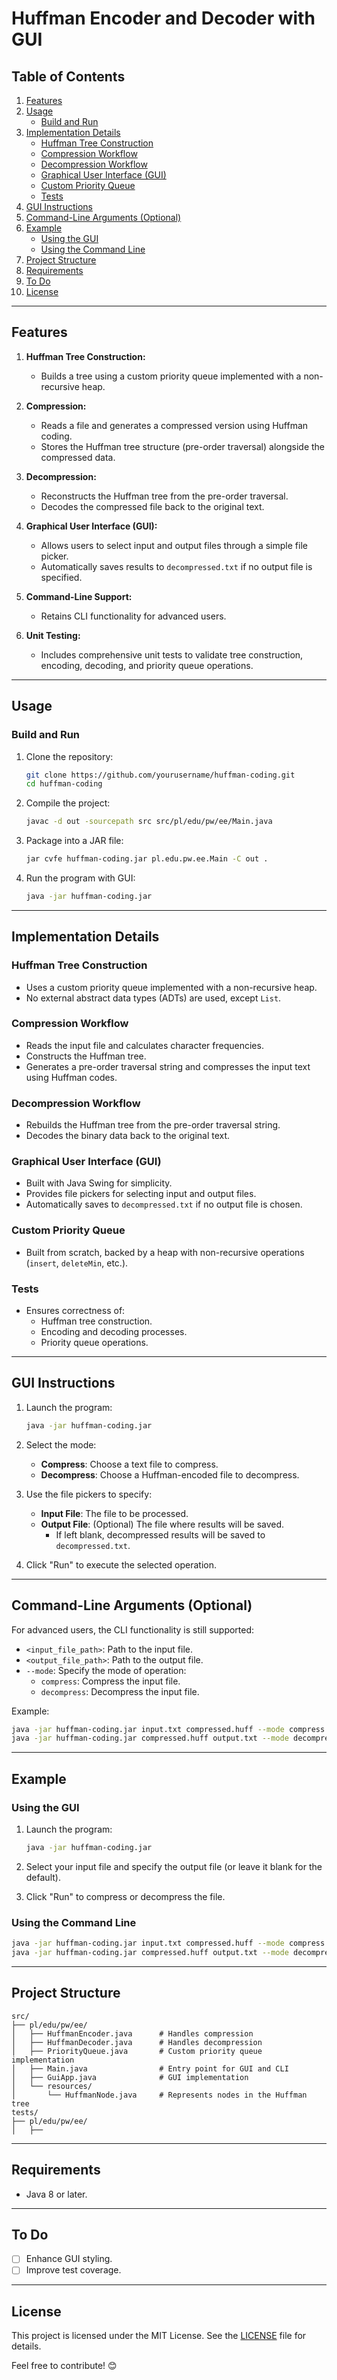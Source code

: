 # Huffman Encoder and Decoder with GUI

## **Table of Contents**
1. [Features](#features)  
2. [Usage](#usage)  
   - [Build and Run](#build-and-run)  
3. [Implementation Details](#implementation-details)  
   - [Huffman Tree Construction](#huffman-tree-construction)  
   - [Compression Workflow](#compression-workflow)  
   - [Decompression Workflow](#decompression-workflow)  
   - [Graphical User Interface (GUI)](#graphical-user-interface-gui)  
   - [Custom Priority Queue](#custom-priority-queue)  
   - [Tests](#tests)  
4. [GUI Instructions](#gui-instructions)  
5. [Command-Line Arguments (Optional)](#command-line-arguments-optional)  
6. [Example](#example)  
   - [Using the GUI](#using-the-gui)  
   - [Using the Command Line](#using-the-command-line)  
7. [Project Structure](#project-structure)  
8. [Requirements](#requirements)  
9. [To Do](#to-do)  
10. [License](#license)  

---

## **Features**

1. **Huffman Tree Construction:**
   - Builds a tree using a custom priority queue implemented with a non-recursive heap.

2. **Compression:**
   - Reads a file and generates a compressed version using Huffman coding.
   - Stores the Huffman tree structure (pre-order traversal) alongside the compressed data.

3. **Decompression:**
   - Reconstructs the Huffman tree from the pre-order traversal.
   - Decodes the compressed file back to the original text.

4. **Graphical User Interface (GUI):**
   - Allows users to select input and output files through a simple file picker.
   - Automatically saves results to `decompressed.txt` if no output file is specified.

5. **Command-Line Support:**
   - Retains CLI functionality for advanced users.

6. **Unit Testing:**
   - Includes comprehensive unit tests to validate tree construction, encoding, decoding, and priority queue operations.

---

## **Usage**

### **Build and Run**
1. Clone the repository:
   ```bash
   git clone https://github.com/yourusername/huffman-coding.git
   cd huffman-coding
   ```

2. Compile the project:
   ```bash
   javac -d out -sourcepath src src/pl/edu/pw/ee/Main.java
   ```

3. Package into a JAR file:
   ```bash
   jar cvfe huffman-coding.jar pl.edu.pw.ee.Main -C out .
   ```

4. Run the program with GUI:
   ```bash
   java -jar huffman-coding.jar
   ```

---

## **Implementation Details**

### **Huffman Tree Construction**
- Uses a custom priority queue implemented with a non-recursive heap.
- No external abstract data types (ADTs) are used, except `List`.

### **Compression Workflow**
- Reads the input file and calculates character frequencies.
- Constructs the Huffman tree.
- Generates a pre-order traversal string and compresses the input text using Huffman codes.

### **Decompression Workflow**
- Rebuilds the Huffman tree from the pre-order traversal string.
- Decodes the binary data back to the original text.

### **Graphical User Interface (GUI)**
- Built with Java Swing for simplicity.
- Provides file pickers for selecting input and output files.
- Automatically saves to `decompressed.txt` if no output file is chosen.

### **Custom Priority Queue**
- Built from scratch, backed by a heap with non-recursive operations (`insert`, `deleteMin`, etc.).

### **Tests**
- Ensures correctness of:
  - Huffman tree construction.
  - Encoding and decoding processes.
  - Priority queue operations.

---

## **GUI Instructions**

1. Launch the program:
   ```bash
   java -jar huffman-coding.jar
   ```

2. Select the mode:
   - **Compress**: Choose a text file to compress.
   - **Decompress**: Choose a Huffman-encoded file to decompress.

3. Use the file pickers to specify:
   - **Input File**: The file to be processed.
   - **Output File**: (Optional) The file where results will be saved.
     - If left blank, decompressed results will be saved to `decompressed.txt`.

4. Click "Run" to execute the selected operation.

---

## **Command-Line Arguments (Optional)**

For advanced users, the CLI functionality is still supported:

- `<input_file_path>`: Path to the input file.
- `<output_file_path>`: Path to the output file.
- `--mode`: Specify the mode of operation:
  - `compress`: Compress the input file.
  - `decompress`: Decompress the input file.

Example:
```bash
java -jar huffman-coding.jar input.txt compressed.huff --mode compress
java -jar huffman-coding.jar compressed.huff output.txt --mode decompress
```

---

## **Example**

### **Using the GUI**
1. Launch the program:
   ```bash
   java -jar huffman-coding.jar
   ```

2. Select your input file and specify the output file (or leave it blank for the default).

3. Click "Run" to compress or decompress the file.

### **Using the Command Line**
```bash
java -jar huffman-coding.jar input.txt compressed.huff --mode compress
java -jar huffman-coding.jar compressed.huff output.txt --mode decompress
```

---

## **Project Structure**

```
src/
├── pl/edu/pw/ee/
│   ├── HuffmanEncoder.java      # Handles compression
│   ├── HuffmanDecoder.java      # Handles decompression
│   ├── PriorityQueue.java       # Custom priority queue implementation
│   ├── Main.java                # Entry point for GUI and CLI
│   ├── GuiApp.java              # GUI implementation
│   └── resources/
│       └── HuffmanNode.java     # Represents nodes in the Huffman tree
tests/
├── pl/edu/pw/ee/
│   ├── 
```

---

## **Requirements**

- Java 8 or later.

---

## **To Do**

- [ ] Enhance GUI styling.
- [ ] Improve test coverage.

---

## **License**

This project is licensed under the MIT License. See the [LICENSE](LICENSE) file for details. 

Feel free to contribute! 😊
